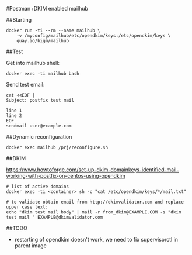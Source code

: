 #Postman+DKIM enabled mailhub

##Starting

    docker run -ti --rm --name mailhub \
        -v /myconfig/mailhub/etc/opendkim/keys:/etc/opendkim/keys \
        quay.io/bigm/mailhub

##Test

Get into mailhub shell:

    docker exec -ti mailhub bash
    
Send test email:

    cat <<EOF |
    Subject: postfix test mail
    
    line 1
    line 2
    EOF
    sendmail user@example.com

##Dynamic reconfiguration

    docker exec mailhub /prj/reconfigure.sh

##DKIM

https://www.howtoforge.com/set-up-dkim-domainkeys-identified-mail-working-with-postfix-on-centos-using-opendkim

    # list of active domains
    docker exec -ti <container> sh -c "cat /etc/opendkim/keys/*/mail.txt"
    
    # to validate obtain email from http://dkimvalidator.com and replace upper case text:  
    echo "dkim test mail body" | mail -r from_dkim@EXAMPLE.COM -s "dkim test mail " EXAMPLE@dkimvalidator.com
  
##TODO  
* restarting of opendkim doesn't work, we need to fix supervisorctl in parent image